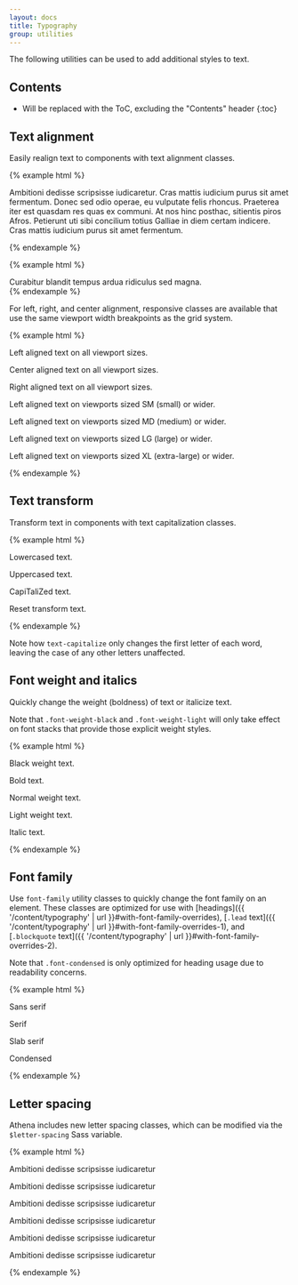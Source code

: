```yaml
---
layout: docs
title: Typography
group: utilities
---
```


The following utilities can be used to add additional styles to text.


## Contents

* Will be replaced with the ToC, excluding the "Contents" header
{:toc}


## Text alignment

Easily realign text to components with text alignment classes.

{% example html %}
<p class="text-justify">Ambitioni dedisse scripsisse iudicaretur. Cras mattis iudicium purus sit amet fermentum. Donec sed odio operae, eu vulputate felis rhoncus. Praeterea iter est quasdam res quas ex communi. At nos hinc posthac, sitientis piros Afros. Petierunt uti sibi concilium totius Galliae in diem certam indicere. Cras mattis iudicium purus sit amet fermentum.</p>
{% endexample %}

{% example html %}
<div class="card w-50">
  <div class="card-block text-nowrap">
    Curabitur blandit tempus ardua ridiculus sed magna.
  </div>
</div>
{% endexample %}

For left, right, and center alignment, responsive classes are available that use the same viewport width breakpoints as the grid system.

{% example html %}
<p class="text-left">Left aligned text on all viewport sizes.</p>
<p class="text-center">Center aligned text on all viewport sizes.</p>
<p class="text-right">Right aligned text on all viewport sizes.</p>

<p class="text-sm-left">Left aligned text on viewports sized SM (small) or wider.</p>
<p class="text-md-left">Left aligned text on viewports sized MD (medium) or wider.</p>
<p class="text-lg-left">Left aligned text on viewports sized LG (large) or wider.</p>
<p class="text-xl-left">Left aligned text on viewports sized XL (extra-large) or wider.</p>
{% endexample %}


## Text transform

Transform text in components with text capitalization classes.

{% example html %}
<p class="text-lowercase">Lowercased text.</p>
<p class="text-uppercase">Uppercased text.</p>
<p class="text-capitalize">CapiTaliZed text.</p>
<p class="text-uppercase"><span class="text-transform-none">Reset transform text.</span></p>
{% endexample %}

Note how `text-capitalize` only changes the first letter of each word, leaving the case of any other letters unaffected.


## Font weight and italics

Quickly change the weight (boldness) of text or italicize text.

Note that `.font-weight-black` and `.font-weight-light` will only take effect on font stacks that provide those explicit weight styles.

{% example html %}
<p class="font-weight-black">Black weight text.</p>
<p class="font-weight-bold">Bold text.</p>
<p class="font-weight-normal">Normal weight text.</p>
<p class="font-weight-light">Light weight text.</p>
<p class="font-italic">Italic text.</p>
{% endexample %}


## Font family

Use `font-family` utility classes to quickly change the font family on an element.  These classes are optimized for use with [headings]({{ '/content/typography' | url }}#with-font-family-overrides), [`.lead` text]({{ '/content/typography' | url }}#with-font-family-overrides-1), and [`.blockquote` text]({{ '/content/typography' | url }}#with-font-family-overrides-2).

Note that `.font-condensed` is only optimized for heading usage due to readability concerns.

{% example html %}
<p class="font-sans-serif">Sans serif</p>
<p class="font-serif">Serif</p>
<p class="font-slab-serif">Slab serif</p>
<p class="font-condensed">Condensed</p>
{% endexample %}


## Letter spacing

Athena includes new letter spacing classes, which can be modified via the `$letter-spacing` Sass variable.

{% example html %}
<p class="text-uppercase letter-spacing-0">Ambitioni dedisse scripsisse iudicaretur</p>
<p class="text-uppercase letter-spacing-1">Ambitioni dedisse scripsisse iudicaretur</p>
<p class="text-uppercase letter-spacing-2">Ambitioni dedisse scripsisse iudicaretur</p>
<p class="text-uppercase letter-spacing-3">Ambitioni dedisse scripsisse iudicaretur</p>
<p class="text-uppercase letter-spacing-4">Ambitioni dedisse scripsisse iudicaretur</p>
<p class="text-uppercase letter-spacing-5">Ambitioni dedisse scripsisse iudicaretur</p>
{% endexample %}
